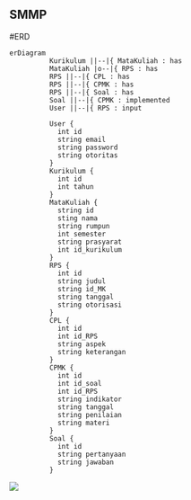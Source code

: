 ## SMMP

#ERD
```
erDiagram
          Kurikulum ||--|{ MataKuliah : has
          MataKuliah |o--|{ RPS : has
          RPS ||--|{ CPL : has
          RPS ||--|{ CPMK : has
          RPS ||--|{ Soal : has
          Soal ||--|{ CPMK : implemented
          User ||--|{ RPS : input 

          User {
            int id
            string email
            string password
            string otoritas 
          }
          Kurikulum {
            int id
            int tahun
          }
          MataKuliah {
            string id
            sting nama
            string rumpun
            int semester
            string prasyarat
            int id_kurikulum
          }
          RPS {
            int id
            string judul
            string id_MK
            string tanggal
            string otorisasi
          }
          CPL {
            int id
            int id_RPS
            string aspek
            string keterangan
          }
          CPMK {
            int id
            int id_soal
            int id_RPS
            string indikator
            string tanggal
            string penilaian
            string materi
          }
          Soal {
            int id
            string pertanyaan
            string jawaban
          }
```
[![](https://mermaid.ink/img/pako:eNqVVMtugzAQ_BXL5-QHuLY90UhRo96Qom3sgoNf8kNRBPn3LiSpoJiEwgXtDN6ZWdsNPRjGaUa5exVQOlCFJr9PHp2oo4yKtO163TZkAwHyKAVUJCMV-CF5gLWmZ39sd1NaV7yt9rJ9f4Jv8oeEnQE5JfTV8RJCWckV14GzIfPTc3dnXsUKbWMghZ6wmmGFIC8QwcY1H5zQJeEKhEwiFrw_GZf-zQTjRABPhuglPY0FYrpagCrq2eUG82qSiqb-uqoGBUm6i8qO211VeAzeB-7SkTjwZ3AQUo729d3xrIluastHc4wsyhmv-02eRALosgQ5PzMPXszq67b4wmmhBHST7APe8jqJ1ByTRYWgH0jAI7Bcgzd_zT4RJzQTNWAS_47Pci0kCNBJVAFam0-2P-XLR2-5QylnmGl2hBN8TUIcU-mKKu7wdDO8L_vOBQ0V7u6CZviJr74gJ1qGyt-YwEho9g3S8xWFGMzurA80Cy7yO-l25d5Ylx98AX4Z)](https://mermaid-js.github.io/mermaid-live-editor/edit#pako:eNqVVMtugzAQ_BXL5-QHuLY90UhRo96Qom3sgoNf8kNRBPn3LiSpoJiEwgXtDN6ZWdsNPRjGaUa5exVQOlCFJr9PHp2oo4yKtO163TZkAwHyKAVUJCMV-CF5gLWmZ39sd1NaV7yt9rJ9f4Jv8oeEnQE5JfTV8RJCWckV14GzIfPTc3dnXsUKbWMghZ6wmmGFIC8QwcY1H5zQJeEKhEwiFrw_GZf-zQTjRABPhuglPY0FYrpagCrq2eUG82qSiqb-uqoGBUm6i8qO211VeAzeB-7SkTjwZ3AQUo729d3xrIluastHc4wsyhmv-02eRALosgQ5PzMPXszq67b4wmmhBHST7APe8jqJ1ByTRYWgH0jAI7Bcgzd_zT4RJzQTNWAS_47Pci0kCNBJVAFam0-2P-XLR2-5QylnmGl2hBN8TUIcU-mKKu7wdDO8L_vOBQ0V7u6CZviJr74gJ1qGyt-YwEho9g3S8xWFGMzurA80Cy7yO-l25d5Ylx98AX4Z)

